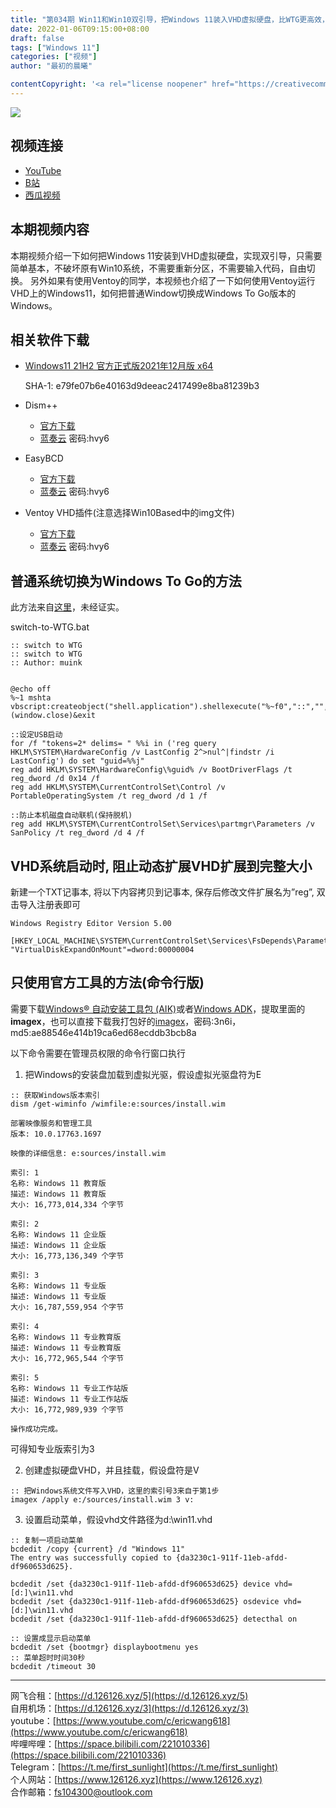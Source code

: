 ```yaml
---
title: "第034期 Win11和Win10双引导，把Windows 11装入VHD虚拟硬盘，比WTG更高效，免分区，简单绿色！"
date: 2022-01-06T09:15:00+08:00
draft: false
tags: ["Windows 11"]
categories: ["视频"]
author: "最初的晨曦"

contentCopyright: '<a rel="license noopener" href="https://creativecommons.org/licenses/by-nc-sa/4.0/deed.zh" target="_blank">本文章采用 CC BY-NC-SA 4.0 许可协议</a>'
---
```


![](../../images/034/0.jpg)
	
## 视频连接
- [YouTube](https://www.youtube.com/watch?v=Td4BBqo5dl4)
- [B站](https://www.bilibili.com/video/BV1vL4y1t7CJ/)
- [西瓜视频](https://www.ixigua.com/7049998306852012558)

## 本期视频内容

本期视频介绍一下如何把Windows 11安装到VHD虚拟硬盘，实现双引导，只需要简单基本，不破坏原有Win10系统，不需要重新分区，不需要输入代码，自由切换。
另外如果有使用Ventoy的同学，本视频也介绍了一下如何使用Ventoy运行VHD上的Windows11，如何把普通Window切换成Windows To Go版本的Windows。

## 相关软件下载

- [Windows11 21H2 官方正式版2021年12月版 x64](magnet:?xt=urn:btih:FB4FB9945EAB74F2D0ECF5338463E71D3D19FB3F)

	SHA-1: e79fe07b6e40163d9deeac2417499e8ba81239b3

- Dism++

	- [官方下载](https://github.com/Chuyu-Team/Dism-Multi-language/releases/tag/v10.1.1002.1)
	- [蓝奏云](https://wwe.lanzouw.com/b020w5hgd) 密码:hvy6

- EasyBCD

	- [官方下载](https://neosmart.net/EasyBCD/)
	- [蓝奏云](https://wwe.lanzouw.com/b020w5hgd) 密码:hvy6

- Ventoy VHD插件(注意选择Win10Based中的img文件)

	- [官方下载](https://github.com/ventoy/vhdiso/releases)
	- [蓝奏云](https://wwe.lanzouw.com/b020w5hgd) 密码:hvy6

## 普通系统切换为Windows To Go的方法

此方法来自[这里](https://gist.github.com/muink/72049cb50dabf2249c42eba971484ba9)，未经证实。

switch-to-WTG.bat
```
:: switch to WTG
:: switch to WTG
:: Author: muink


@echo off
%~1 mshta vbscript:createobject("shell.application").shellexecute("%~f0","::","","runas",1)(window.close)&exit

::设定USB启动
for /f "tokens=2* delims= " %%i in ('reg query HKLM\SYSTEM\HardwareConfig /v LastConfig 2^>nul^|findstr /i LastConfig') do set "guid=%%j"
reg add HKLM\SYSTEM\HardwareConfig\%guid% /v BootDriverFlags /t reg_dword /d 0x14 /f
reg add HKLM\SYSTEM\CurrentControlSet\Control /v PortableOperatingSystem /t reg_dword /d 1 /f

::防止本机磁盘自动联机(保持脱机)
reg add HKLM\SYSTEM\CurrentControlSet\Services\partmgr\Parameters /v SanPolicy /t reg_dword /d 4 /f

```

## VHD系统启动时, 阻止动态扩展VHD扩展到完整大小

新建一个TXT记事本, 将以下内容拷贝到记事本, 保存后修改文件扩展名为”reg”, 双击导入注册表即可

```
Windows Registry Editor Version 5.00

[HKEY_LOCAL_MACHINE\SYSTEM\CurrentControlSet\Services\FsDepends\Parameters]
"VirtualDiskExpandOnMount"=dword:00000004
```

## 只使用官方工具的方法(命令行版)

需要下载[Windows® 自动安装工具包 (AIK)](https://www.microsoft.com/zh-CN/download/details.aspx?id=5753)或者[Windows ADK](https://docs.microsoft.com/zh-cn/windows-hardware/get-started/adk-install)，提取里面的**imagex**，也可以直接下载我打包好的[imagex](https://wwe.lanzouw.com/iK6DKza3nne)，密码:3n6i，md5:ae88546e414b19ca6ed68ecddb3bcb8a

以下命令需要在管理员权限的命令行窗口执行

1. 把Windows的安装盘加载到虚拟光驱，假设虚拟光驱盘符为E
```
:: 获取Windows版本索引
dism /get-wiminfo /wimfile:e:sources/install.wim

部署映像服务和管理工具
版本: 10.0.17763.1697

映像的详细信息: e:sources/install.wim

索引: 1
名称: Windows 11 教育版
描述: Windows 11 教育版
大小: 16,773,014,334 个字节

索引: 2
名称: Windows 11 企业版
描述: Windows 11 企业版
大小: 16,773,136,349 个字节

索引: 3
名称: Windows 11 专业版
描述: Windows 11 专业版
大小: 16,787,559,954 个字节

索引: 4
名称: Windows 11 专业教育版
描述: Windows 11 专业教育版
大小: 16,772,965,544 个字节

索引: 5
名称: Windows 11 专业工作站版
描述: Windows 11 专业工作站版
大小: 16,772,989,939 个字节

操作成功完成。
```
可得知专业版索引为3

2. 创建虚拟硬盘VHD，并且挂载，假设盘符是V
```
:: 把Windows系统文件写入VHD，这里的索引号3来自于第1步
imagex /apply e:/sources/install.wim 3 v:
```
3. 设置启动菜单，假设vhd文件路径为d:\win11.vhd
```
:: 复制一项启动菜单
bcdedit /copy {current} /d "Windows 11"
The entry was successfully copied to {da3230c1-911f-11eb-afdd-df960653d625}.

bcdedit /set {da3230c1-911f-11eb-afdd-df960653d625} device vhd=[d:]\win11.vhd
bcdedit /set {da3230c1-911f-11eb-afdd-df960653d625} osdevice vhd=[d:]\win11.vhd 
bcdedit /set {da3230c1-911f-11eb-afdd-df960653d625} detecthal on

:: 设置成显示启动菜单
bcdedit /set {bootmgr} displaybootmenu yes
:: 菜单超时时间30秒
bcdedit /timeout 30
```
---

网飞合租：[https://d.126126.xyz/5](https://d.126126.xyz/5)  
自用机场：[https://d.126126.xyz/3](https://d.126126.xyz/3)  
youtube：[https://www.youtube.com/c/ericwang618](https://www.youtube.com/c/ericwang618)  
哔哩哔哩：[https://space.bilibili.com/221010336](https://space.bilibili.com/221010336)  
Telegram：[https://t.me/first_sunlight](https://t.me/first_sunlight)  
个人网站：[https://www.126126.xyz](https://www.126126.xyz)  
合作邮箱：fs104300@outlook.com